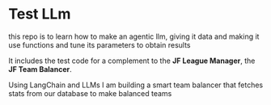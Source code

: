 # Test LLm

this repo is to learn how to make an agentic llm, giving it data and making it use functions and tune its parameters to obtain results

It includes the test code for a complement to the **JF League Manager**, the **JF Team Balancer**. 

Using LangChain and LLMs I am building a smart team balancer that fetches stats from our database to make balanced teams

